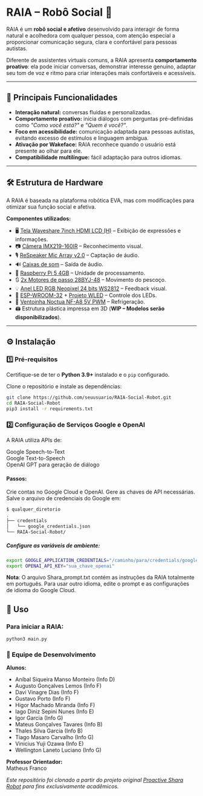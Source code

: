 # RAIA – Robô Social 🤖

RAIA é um **robô social e afetivo** desenvolvido para interagir de forma natural e acolhedora com qualquer pessoa, com atenção especial a proporcionar comunicação segura, clara e confortável para pessoas autistas.  

Diferente de assistentes virtuais comuns, a RAIA apresenta **comportamento proativo**: ela pode iniciar conversas, demonstrar interesse genuíno, adaptar seu tom de voz e ritmo para criar interações mais confortáveis e acessíveis.

---

## 📌 Principais Funcionalidades
- **Interação natural:** conversas fluidas e personalizadas.
- **Comportamento proativo:** inicia diálogos com perguntas pré-definidas como *"Como você está?"* e *"Quem é você?"*.
- **Foco em acessibilidade:** comunicação adaptada para pessoas autistas, evitando excesso de estímulos e linguagem ambígua.
- **Ativação por Wakeface:** RAIA reconhece quando o usuário está presente ao olhar para ele.
- **Compatibilidade multilíngue:** fácil adaptação para outros idiomas.

---

## 🛠 Estrutura de Hardware

A RAIA é baseada na plataforma robótica EVA, mas com modificações para otimizar sua função social e afetiva.  

**Componentes utilizados:**
- 🖥️ [Tela Waveshare 7inch HDMI LCD (H)](https://www.waveshare.com/7inch-HDMI-LCD-H.htm) – Exibição de expressões e informações.
- 📷 [Câmera IMX219-160IR](https://www.waveshare.com/wiki/IMX219-160IR_Camera) – Reconhecimento visual.
- 🎙️ [ReSpeaker Mic Array v2.0](https://wiki.seeedstudio.com/ReSpeaker_Mic_Array_v2.0/) – Captação de áudio.
- 🔊 [Caixas de som](https://www.waveshare.com/8ohm-5w-speaker.htm) – Saída de áudio.
- 🤖 [Raspberry Pi 5 4GB](https://www.waveshare.com/raspberry-pi-5.htm?sku=30141) – Unidade de processamento.
- 🔃 [2x Motores de passo 28BYJ-48](https://www.prometec.net/motor-28byj-48/) – Movimento do pescoço.
- 💡 [Anel LED RGB Neopixel 24 bits WS2812](https://www.amazon.es/dp/B07QLMPV6S) – Feedback visual.
- 📡 [ESP-WROOM-32](https://www.amazon.es/dp/B071P98VTG) + [Projeto WLED](https://github.com/wled-dev/WLED) – Controle dos LEDs.
- 🪭 [Ventoinha Noctua NF-A8 5V PWM](https://www.amazon.es/dp/B07DXMF32M) – Refrigeração.
- 🖨️ Estrutura plástica impressa em 3D (**WIP – Modelos serão disponibilizados**).

---

## ⚙️ Instalação

### 1️⃣ Pré-requisitos
Certifique-se de ter o **Python 3.9+** instalado e o `pip` configurado.  

Clone o repositório e instale as dependências:
```bash
git clone https://github.com/seuusuario/RAIA-Social-Robot.git
cd RAIA-Social-Robot
pip3 install -r requirements.txt
```

### 2️⃣ Configuração de Serviços Google e OpenAI
A RAIA utiliza APIs de:

Google Speech-to-Text<br>
Google Text-to-Speech<br>
OpenAI GPT para geração de diálogo<br>

#### Passos:
Crie contas no Google Cloud e OpenAI.
Gere as chaves de API necessárias.
Salve o arquivo de credenciais do Google em:

```bash
$ qualquer_diretorio
.
├── credentials
│   └── google_credentials.json
└── RAIA-Social-Robot/
```

##### Configure as variáveis de ambiente:
```bash
export GOOGLE_APPLICATION_CREDENTIALS="/caminho/para/credentials/google_credentials.json"
export OPENAI_API_KEY="sua_chave_openai"
```
<b>Nota</b>: O arquivo Shara_prompt.txt contém as instruções da RAIA totalmente em português.
Para usar outro idioma, edite o prompt e as configurações de idioma do Google Cloud.
## 🚀 Uso
### Para iniciar a RAIA:
```bash
python3 main.py
```

<h3>👥 Equipe de Desenvolvimento</h3>

<p><strong>Alunos:</strong></p>
<ul>
  <li>Aníbal Siqueira Manso Monteiro (Info D)</li>
  <li>Augusto Gonçalves Lemos (Info F)</li>
  <li>Davi Vinagre Dias (Info F)</li>
  <li>Gustavo Porto (Info F)</li>
  <li>Higor Machado Miranda (Info F)</li>
  <li>Iago Diniz Sepini Nunes (Info E)</li>
  <li>Igor Garcia (Info G)</li>
  <li>Mateus Gonçalves Tavares (Info B)</li>
  <li>Thales Silva Garcia (Info B)</li>
  <li>Tiago Masaro Carvalho (Info G)</li>
  <li>Vinicius Yuji Ozawa (Info E)</li>
  <li>Wellington Laneto Luciano (Info G)</li>
</ul>

<p><strong>Professor Orientador:</strong><br>Matheus Franco</p>

<p><em>Este repositório foi clonado a partir do projeto original 
<a href="https://github.com/Laura-VFA/Proactive-Shara-Robot" target="_blank">Proactive Shara Robot</a> 
para fins exclusivamente acadêmicos.</em></p>
